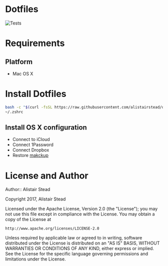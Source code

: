 # Dotfiles

![Tests](https://github.com/alistairstead/dotfiles/workflows/Tests/badge.svg)

# Requirements

## Platform

- Mac OS X

# Install Dotfiles

```bash
bash -c "$(curl -fsSL https://raw.githubusercontent.com/alistairstead/dotfiles/main/install.sh)" && source
~/.zshrc
```

## Install OS X configuration

- Connect to iCloud
- Connect 1Password
- Connect Dropbox
- Restore [makckup](https://github.com/lra/mackup)

# License and Author

Author:: Alistair Stead

Copyright 2017, Alistair Stead

Licensed under the Apache License, Version 2.0 (the "License");
you may not use this file except in compliance with the License.
You may obtain a copy of the License at

    http://www.apache.org/licenses/LICENSE-2.0

Unless required by applicable law or agreed to in writing, software
distributed under the License is distributed on an "AS IS" BASIS,
WITHOUT WARRANTIES OR CONDITIONS OF ANY KIND, either express or implied.
See the License for the specific language governing permissions and
limitations under the License.
